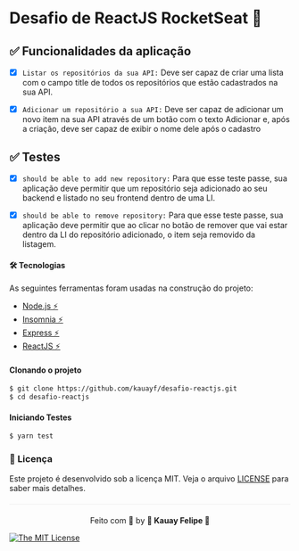 # Desafio de ReactJS RocketSeat 🚀


##  ✅ Funcionalidades da aplicação

- [x] ```Listar os repositórios da sua API:``` Deve ser capaz de criar uma lista com o campo title de todos os repositórios que estão cadastrados na sua API.</li>

- [x] ```Adicionar um repositório a sua API:``` Deve ser capaz de adicionar um novo item na sua API através de um botão com o texto Adicionar e, após a criação, deve ser capaz de exibir o nome dele após o cadastro

##  ✅ Testes

- [x] ```should be able to add new repository:``` Para que esse teste passe, sua aplicação deve permitir que um repositório seja adicionado ao seu backend e listado no seu frontend dentro de uma LI.

- [x] ```should be able to remove repository:``` Para que esse teste passe, sua aplicação deve permitir que ao clicar no botão de remover que vai estar dentro da LI do repositório adicionado, o item seja removido da listagem. 

#### 🛠 Tecnologias

As seguintes ferramentas foram usadas na construção do projeto:

- [Node.js ⚡](https://nodejs.org/en/)
- [Insomnia ⚡](https://insomnia.rest/products/insomnia)
- [Express ⚡](https://expressjs.com/pt-br/)
- [ReactJS ⚡](https://pt-br.reactjs.org/)

#### Clonando o projeto
```sh
$ git clone https://github.com/kauayf/desafio-reactjs.git
$ cd desafio-reactjs
```

#### Iniciando Testes
```sh
$ yarn test
```


### :memo: Licença

Este projeto é desenvolvido sob a licença MIT. Veja o arquivo [LICENSE](LICENSE.md) para saber mais detalhes.

<p align="center" style="margin-top: 20px; border-top: 1px solid #eee; padding-top: 20px;">Feito com 💙 by <strong>  🌠 Kauay Felipe 🌠 </strong> </p>

 
[![The MIT License](https://img.shields.io/badge/license-MIT-green.svg?style=flat-square)](http://github.com/jvictorfarias/gobarber/LICENSE.md)
